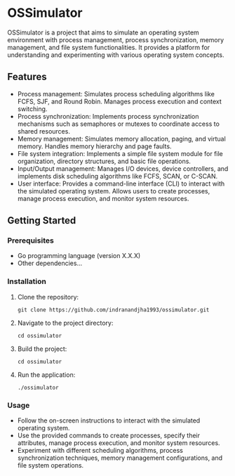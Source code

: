 # OSSimulator

OSSimulator is a project that aims to simulate an operating system environment with process management, process synchronization, memory management, and file system functionalities. It provides a platform for understanding and experimenting with various operating system concepts.

## Features

- Process management: Simulates process scheduling algorithms like FCFS, SJF, and Round Robin. Manages process execution and context switching.
- Process synchronization: Implements process synchronization mechanisms such as semaphores or mutexes to coordinate access to shared resources.
- Memory management: Simulates memory allocation, paging, and virtual memory. Handles memory hierarchy and page faults.
- File system integration: Implements a simple file system module for file organization, directory structures, and basic file operations.
- Input/Output management: Manages I/O devices, device controllers, and implements disk scheduling algorithms like FCFS, SCAN, or C-SCAN.
- User interface: Provides a command-line interface (CLI) to interact with the simulated operating system. Allows users to create processes, manage process execution, and monitor system resources.

## Getting Started

### Prerequisites

- Go programming language (version X.X.X)
- Other dependencies...

### Installation

1. Clone the repository:

   ```shell
   git clone https://github.com/indranandjha1993/ossimulator.git
   ```
   
2. Navigate to the project directory:

   ```shell
   cd ossimulator
   ```
   
3. Build the project:

   ```shell
   cd ossimulator
   ```

4. Run the application:

   ```shell
   ./ossimulator
   ```

### Usage
- Follow the on-screen instructions to interact with the simulated operating system.
- Use the provided commands to create processes, specify their attributes, manage process execution, and monitor system resources.
- Experiment with different scheduling algorithms, process synchronization techniques, memory management configurations, and file system operations.